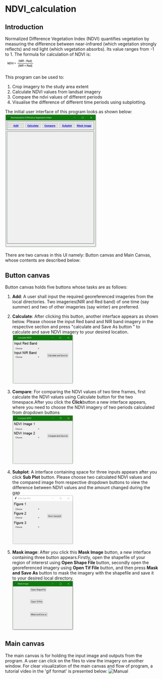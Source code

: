 # NDVI_calculation
## Introduction
Normalized Difference Vegetation Index (NDVI) quantifies vegetation by measuring the difference between near-infrared (which vegetation strongly reflects) and red light (which vegetation absorbs). Its value ranges from -1 to 1. The formula for calculation of NDVI is:<br>
<img src="Assets/NDVI_equation.JPG " width="100">
            

This program can be used to:
1. Crop imagery to the study area extent
2. Calculate NDVI values from landsat imagery
3. Compare the ndvi values of different periods 
4. Visualise the difference of different time periods using subplotting.

The initial user interface of this program looks as shown below:<br>
<img src="Assets/First_Interface.JPG " width="300">

There are two canvas in this UI namely: Button canvas and Main Canvas, whose contents are described below:<br>
## Button canvas
Button canvas holds five buttons whose tasks are as follows:
1. <B>Add</B>: A user shall input the required georeferenced imageries from the local directories. Two imageries(NIR and Red band) of one time (say summer) and two of other imageries (say winter) are preferred.<br>

2. <B>Calculate</B>: After clicking this button, another interface appears as shown below. Please choose the input Red band and NIR band imagery in the respective section and press "calculate and Save As button " to calculate and save NDVI imagery to your desired location.<br>
<img src="Assets/Calculate_Button.JPG " width="200"><br>

3. <B>Compare</B>: For comparing the NDVI values of two time frames, first calculate the NDVI values using Calculate button for the two timespace.After you click the <B>Click</B>button  a new interface appears, where you need to choose the NDVI imagery of two periods calculated from dropdown buttons<br> <img src="Assets/Compare_Button.JPG" width="200">

4. <B>Subplot</B>: A interface containing space for three inputs appears after you click <B>Sub Plot</B> button. Please choose two calculated NDVI values and the compared image from respective dropdown buttons to view the difference between NDVI values and the amount changed during the gap<br><img src="Assets/Subplot_Button.JPG " width="200">
5. <B>Mask image</B>: After you click this <B>Mask Image</B> button, a new interface containing three button appears.Firstly, open the shapefile of your region of intererst using <B>Open Shape File </B> button, secondly open the georeferenced imagery using <B>Open Tif File</B> button, and then press <B>Mask and Save As</B> button to mask the imagery with the shapefile and save it to your desired local directory.<br><img src="Assets/Mask_Image_Button.JPG " width="200">

## Main canvas
The main canvas is for holding the input image and outputs from the program. A user can click on the files to view the imagery on another window. For clear visualization of the main canvas and flow of program, a tutorial video in the 'gif format' is presented below:
![Manual](https://github.com/shresthaasim43/NDVI_calculation/raw/newBranch/Assets/Manual.gif)



